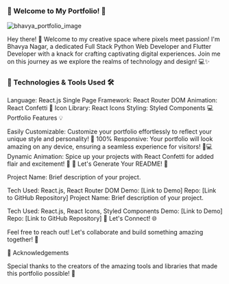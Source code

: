 ### 🌟 Welcome to My Portfolio! 🚀

![bhavya_portfolio_image](https://github.com/BhavyaWithCode/BhavyaNagarMainPortfolio/assets/153913406/b6f3da96-8b72-4b92-be6f-25c48dba57bd)

Hey there! 👋 Welcome to my creative space where pixels meet passion! I'm Bhavya Nagar, a dedicated Full Stack Python Web Developer and Flutter Developer with a knack for crafting captivating digital experiences. Join me on this journey as we explore the realms of technology and design! 💻✨

### 🔧 Technologies & Tools Used 🛠️

Language: React.js
Single Page Framework: React Router DOM
Animation: React Confetti 🎉
Icon Library: React Icons
Styling: Styled Components
💻 Portfolio Features 💡

Easily Customizable: Customize your portfolio effortlessly to reflect your unique style and personality! 🎨
100% Responsive: Your portfolio will look amazing on any device, ensuring a seamless experience for visitors! 📱💻
Dynamic Animation: Spice up your projects with React Confetti for added flair and excitement! 🎉
🎉 Let's Generate Your README! 📄

Project Name: Brief description of your project.

Tech Used: React.js, React Router DOM
Demo: [Link to Demo]
Repo: [Link to GitHub Repository]
Project Name: Brief description of your project.

Tech Used: React.js, React Icons, Styled Components
Demo: [Link to Demo]
Repo: [Link to GitHub Repository]
🌈 Let's Connect! 🌐

Feel free to reach out! Let's collaborate and build something amazing together! 🚀

🙏 Acknowledgements

Special thanks to the creators of the amazing tools and libraries that made this portfolio possible! 🌟


